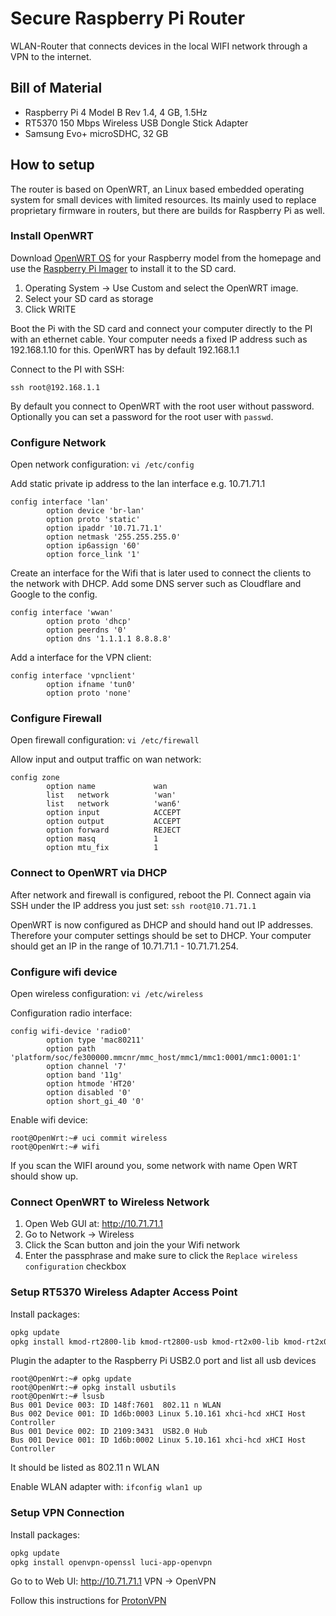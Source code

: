 # Secure Raspberry Pi Router 

WLAN-Router that connects devices in the local WIFI network through a VPN to the internet. 

## Bill of Material
- Raspberry Pi 4 Model B Rev 1.4, 4 GB, 1.5Hz
- RT5370 150 Mbps Wireless USB Dongle Stick Adapter
- Samsung Evo+ microSDHC, 32 GB

## How to setup
The router is based on OpenWRT, an Linux based embedded operating system for small devices with limited resources. Its mainly used to replace proprietary firmware in routers, but there are builds for Raspberry Pi as well.

### Install OpenWRT
Download [OpenWRT OS](https://openwrt.org/toh/raspberry_pi_foundation/raspberry_pi) for your Raspberry model from the homepage and use the [Raspberry Pi Imager](https://www.raspberrypi.com/software/) to install it to the SD card.

1. Operating System -> Use Custom and select the OpenWRT image.
2. Select your SD card as storage
3. Click WRITE

Boot the Pi with the SD card and connect your computer directly to the PI with an ethernet cable. Your computer needs a fixed IP address such as 192.168.1.10 for this. OpenWRT has by default 192.168.1.1

Connect to the PI with SSH:
```
ssh root@192.168.1.1
```

By default you connect to OpenWRT with the root user without password. Optionally you can set a password for the root user with `passwd`.

### Configure Network
Open network configuration: `vi /etc/config`

Add static private ip address to the lan interface e.g. 10.71.71.1
```
config interface 'lan'
        option device 'br-lan'
        option proto 'static'
        option ipaddr '10.71.71.1'
        option netmask '255.255.255.0'
        option ip6assign '60'
        option force_link '1'
```

Create an interface for the Wifi that is later used to connect the clients to the network with DHCP. Add some DNS server such as Cloudflare and Google to the config.
```
config interface 'wwan'
        option proto 'dhcp'
        option peerdns '0'
        option dns '1.1.1.1 8.8.8.8'
```

Add a interface for the VPN client:
```
config interface 'vpnclient'
        option ifname 'tun0'
        option proto 'none'
```

### Configure Firewall
Open firewall configuration: `vi /etc/firewall`

Allow input and output traffic on wan network:
```
config zone                                
        option name             wan        
        list   network          'wan'      
        list   network          'wan6'          
        option input            ACCEPT          
        option output           ACCEPT          
        option forward          REJECT          
        option masq             1               
        option mtu_fix          1  
```

### Connect to OpenWRT via DHCP
After network and firewall is configured, reboot the PI. Connect again via SSH under the IP address you just set: `ssh root@10.71.71.1`

OpenWRT is now configured as DHCP and should hand out IP addresses. Therefore your computer settings should be set to DHCP. Your computer should get an IP in the range of 10.71.71.1 - 10.71.71.254.

### Configure wifi device
Open wireless configuration: `vi /etc/wireless`

Configuration radio interface:
```
config wifi-device 'radio0'
        option type 'mac80211'
        option path 'platform/soc/fe300000.mmcnr/mmc_host/mmc1/mmc1:0001/mmc1:0001:1'
        option channel '7'
        option band '11g'
        option htmode 'HT20'
        option disabled '0'
        option short_gi_40 '0'
```

Enable wifi device:
```console
root@OpenWrt:~# uci commit wireless
root@OpenWrt:~# wifi
```

If you scan the WIFI around you, some network with name Open WRT should show up.

### Connect OpenWRT to Wireless Network
1. Open Web GUI at: http://10.71.71.1
2. Go to Network -> Wireless
3. Click the Scan button and join the your Wifi network
4. Enter the passphrase and make sure to click the `Replace wireless configuration` checkbox

### Setup RT5370 Wireless Adapter Access Point
Install packages:
```sh
opkg update
opkg install kmod-rt2800-lib kmod-rt2800-usb kmod-rt2x00-lib kmod-rt2x00-usb kmod-usb-core kmod-usb-uhci kmod-usb-ohci kmod-usb2
```

Plugin the adapter to the Raspberry Pi USB2.0 port and list all usb devices
```console
root@OpenWrt:~# opkg update
root@OpenWrt:~# opkg install usbutils
root@OpenWrt:~# lsusb
Bus 001 Device 003: ID 148f:7601  802.11 n WLAN
Bus 002 Device 001: ID 1d6b:0003 Linux 5.10.161 xhci-hcd xHCI Host Controller
Bus 001 Device 002: ID 2109:3431  USB2.0 Hub
Bus 001 Device 001: ID 1d6b:0002 Linux 5.10.161 xhci-hcd xHCI Host Controller
```
It should be listed as 802.11 n WLAN

Enable WLAN adapter with: `ifconfig wlan1 up`

### Setup VPN Connection
Install packages:
```sh
opkg update
opkg install openvpn-openssl luci-app-openvpn
```

Go to to Web UI: http://10.71.71.1 VPN -> OpenVPN

Follow this instructions for [ProtonVPN](https://protonvpn.com/support/how-to-set-up-protonvpn-on-openwrt-routers/)